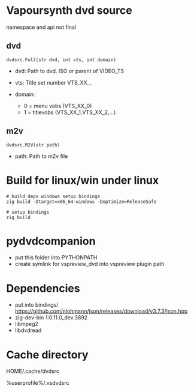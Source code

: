 # Vapoursynth dvd source
namespace and api not final


## dvd
    dvdsrc.Full(str dvd, int vts, int domain)

- dvd: Path to dvd. ISO or parent of VIDEO_TS

- vts: Title set number VTS_XX_..

- domain:
    - 0 = menu vobs (VTS_XX_0)
    - 1 = titlevobs (VTS_XX_1,VTS_XX_2,...)

## m2v
    dvdsrc.M2V(str path)

- path: Path to m2v file


# Build for linux/win under linux
```
# build deps windows setup bindings
zig build -Dtarget=x86_64-windows -Doptimize=ReleaseSafe

# setup bindings
zig build
```


# pydvdcompanion
- put this folder into PYTHONPATH
- create symlink for vspreview_dvd into vspreview plugin path

# Dependencies
- put into bindings/ https://github.com/nlohmann/json/releases/download/v3.7.3/json.hpp
- zig-dev-bin 1:0.11.0_dev.3892
- libmpeg2
- libdvdread


# Cache directory
HOME/.cache/dvdsrc

%userprofile%/.vsdvdsrc